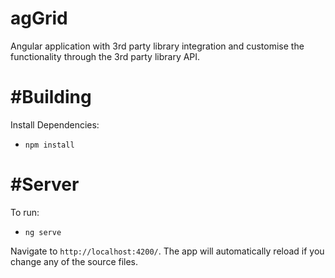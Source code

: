 # agGrid
Angular application with 3rd party library integration and customise the functionality through the 3rd party library API.

#Building
========

Install Dependencies:

- `npm install`

#Server
=========

To run:

- `ng serve`

Navigate to `http://localhost:4200/`. The app will automatically reload if you change any of the source files.

